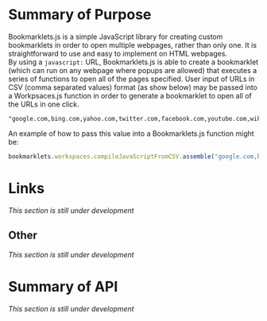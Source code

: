 # Summary of Purpose
Bookmarklets.js is a simple JavaScript library for creating custom bookmarklets in order to open multiple webpages, rather than only one. It is straightforward to use and easy to implement on HTML webpages.  
By using a `javascript:` URL, Bookmarklets.js is able to create a bookmarklet (which can run on any webpage where popups are allowed) that executes a series of functions to open all of the pages specified. User input of URLs in CSV (comma separated values) format (as show below) may be passed into a Workpsaces.js function in order to generate a bookmarklet to open all of the URLs in one click.  
```text
"google.com,bing.com,yahoo.com,twitter.com,facebook.com,youtube.com,wikipedia.org"
```
An example of how to pass this value into a Bookmarklets.js function might be:
```javascript
bookmarklets.workspaces.compileJavaScriptFromCSV.assemble("google.com,bing.com,yahoo.com,twitter.com,facebook.com,youtube.com,wikipedia.org")
```
# Links
*This section is still under development*
## Other
*This section is still under development*
# Summary of API
*This section is still under development*